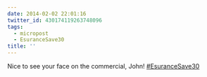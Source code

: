 ```yaml
---
date: 2014-02-02 22:01:16
twitter_id: 430174119263748096
tags:
  - micropost
  - EsuranceSave30
title: ''
---
```


Nice to see your face on the commercial, John! [#EsuranceSave30](https://twitter.com/hashtag/EsuranceSave30)
